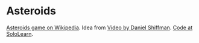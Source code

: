 # Asteroids
[Asteroids game on Wikipedia](https://en.m.wikipedia.org/wiki/Asteroids_%28video_game%29). Idea from [Video by Daniel Shiffman](https://youtu.be/hacZU523FyM). [Code at SoloLearn](https://code.sololearn.com/WQWZ1Tl2TOce/?ref=app).
